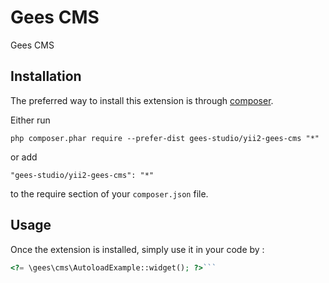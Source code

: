 Gees CMS
========
Gees CMS

Installation
------------

The preferred way to install this extension is through [composer](http://getcomposer.org/download/).

Either run

```
php composer.phar require --prefer-dist gees-studio/yii2-gees-cms "*"
```

or add

```
"gees-studio/yii2-gees-cms": "*"
```

to the require section of your `composer.json` file.


Usage
-----

Once the extension is installed, simply use it in your code by  :

```php
<?= \gees\cms\AutoloadExample::widget(); ?>```